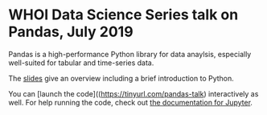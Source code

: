 # WHOI Data Science Series talk on Pandas, July 2019

Pandas is a high-performance Python library for data anaylsis, especially well-suited for tabular and time-series data.

The [slides](https://tinyurl.com/pandas-talk-slides) give an overview including a brief introduction to Python.

You can [launch the code]((https://tinyurl.com/pandas-talk) interactively as well.
For help running the code, check out [the documentation for Jupyter](https://jupyter-notebook.readthedocs.io/en/latest/notebook.html).
